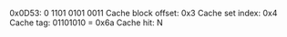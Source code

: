 0x0D53: 0 1101 0101 0011
Cache block offset: 0x3
Cache set index: 0x4
Cache tag: 01101010 = 0x6a
Cache hit: N
